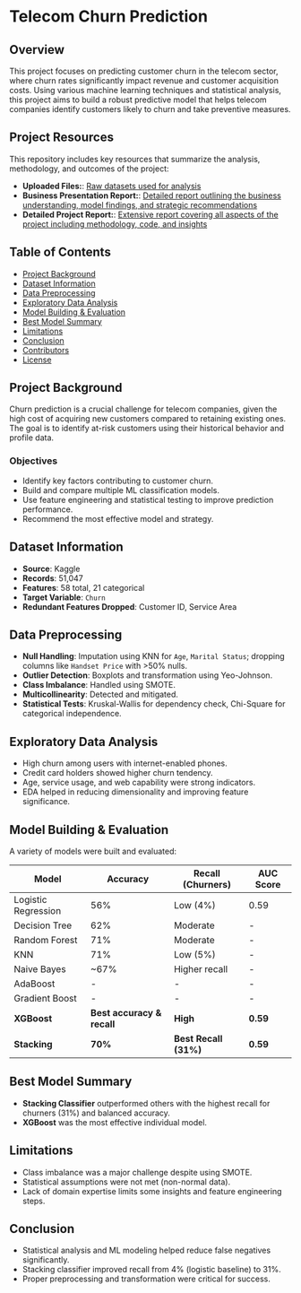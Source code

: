 # Telecom Churn Prediction

## Overview

This project focuses on predicting customer churn in the telecom sector, where churn rates significantly impact revenue and customer acquisition costs. Using various machine learning techniques and statistical analysis, this project aims to build a robust predictive model that helps telecom companies identify customers likely to churn and take preventive measures.

## Project Resources

This repository includes key resources that summarize the analysis, methodology, and outcomes of the project:

- **Uploaded Files:**: [Raw datasets used for analysis](https://github.com/VishalChoudhary0112/Telecom-Churn-Prediction/blob/main/Telecom%20Churn/cell2cell.csv)
- **Business Presentation Report:**: [Detailed report outlining the business understanding, model findings, and strategic recommendations](https://github.com/VishalChoudhary0112/Telecom-Churn-Prediction/blob/main/Telecom%20Churn/Presentation_report.pdf)
- **Detailed Project Report:**: [Extensive report covering all aspects of the project including methodology, code, and insights](https://github.com/VishalChoudhary0112/Telecom-Churn-Prediction/blob/main/Telecom%20Churn/Telecom_churn_report.pdf)


## Table of Contents

- [Project Background](#project-background)
- [Dataset Information](#dataset-information)
- [Data Preprocessing](#data-preprocessing)
- [Exploratory Data Analysis](#exploratory-data-analysis)
- [Model Building & Evaluation](#model-building--evaluation)
- [Best Model Summary](#best-model-summary)
- [Limitations](#limitations)
- [Conclusion](#conclusion)
- [Contributors](#contributors)
- [License](#license)

## Project Background

Churn prediction is a crucial challenge for telecom companies, given the high cost of acquiring new customers compared to retaining existing ones. The goal is to identify at-risk customers using their historical behavior and profile data.

### Objectives

- Identify key factors contributing to customer churn.
- Build and compare multiple ML classification models.
- Use feature engineering and statistical testing to improve prediction performance.
- Recommend the most effective model and strategy.

## Dataset Information

- **Source**: Kaggle
- **Records**: 51,047
- **Features**: 58 total, 21 categorical
- **Target Variable**: `Churn`
- **Redundant Features Dropped**: Customer ID, Service Area

## Data Preprocessing

- **Null Handling**: Imputation using KNN for `Age`, `Marital Status`; dropping columns like `Handset Price` with >50% nulls.
- **Outlier Detection**: Boxplots and transformation using Yeo-Johnson.
- **Class Imbalance**: Handled using SMOTE.
- **Multicollinearity**: Detected and mitigated.
- **Statistical Tests**: Kruskal-Wallis for dependency check, Chi-Square for categorical independence.

## Exploratory Data Analysis

- High churn among users with internet-enabled phones.
- Credit card holders showed higher churn tendency.
- Age, service usage, and web capability were strong indicators.
- EDA helped in reducing dimensionality and improving feature significance.

## Model Building & Evaluation

A variety of models were built and evaluated:

| Model                | Accuracy | Recall (Churners) | AUC Score |
|---------------------|----------|-------------------|-----------|
| Logistic Regression | 56%      | Low (4%)          | 0.59      |
| Decision Tree       | 62%      | Moderate          | -         |
| Random Forest       | 71%      | Moderate          | -         |
| KNN                 | 71%      | Low (5%)          | -         |
| Naive Bayes         | ~67%     | Higher recall     | -         |
| AdaBoost            | -        | -                 | -         |
| Gradient Boost      | -        | -                 | -         |
| **XGBoost**         | **Best accuracy & recall** | **High** | **0.59** |
| **Stacking**        | **70%**  | **Best Recall (31%)** | **0.59** |

## Best Model Summary

- **Stacking Classifier** outperformed others with the highest recall for churners (31%) and balanced accuracy.
- **XGBoost** was the most effective individual model.

## Limitations

- Class imbalance was a major challenge despite using SMOTE.
- Statistical assumptions were not met (non-normal data).
- Lack of domain expertise limits some insights and feature engineering steps.

## Conclusion

- Statistical analysis and ML modeling helped reduce false negatives significantly.
- Stacking classifier improved recall from 4% (logistic baseline) to 31%.
- Proper preprocessing and transformation were critical for success.

